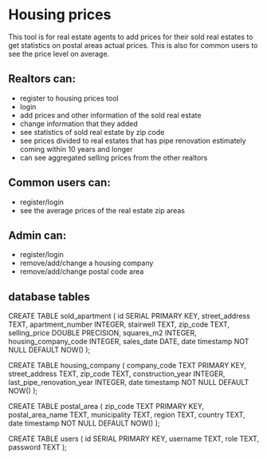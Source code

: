 # Housing prices

This tool is for real estate agents to add prices for their sold 
real estates to get statistics on postal areas actual prices. This is also for common users to see the price level on average.
 
## Realtors can:
- register to housing prices tool
- login 
- add prices and other information of the sold real estate
- change information that they added
- see statistics of sold real estate by zip code
- see prices divided to real estates that has pipe renovation estimately 
coming within 10 years and longer
- can see aggregated selling prices from the other realtors

## Common users can:
- register/login
- see the average prices of the real estate zip areas

## Admin can:
- register/login
- remove/add/change a housing company
- remove/add/change postal code area  


## database tables

CREATE TABLE sold_apartment (
    id SERIAL PRIMARY KEY, 
    street_address TEXT, 
    apartment_number INTEGER, 
    stairwell TEXT, 
    zip_code TEXT, 
    selling_price DOUBLE PRECISION, 
    squares_m2 INTEGER, 
    housing_company_code INTEGER, 
    sales_date DATE, 
    date timestamp NOT NULL DEFAULT NOW()
);

CREATE TABLE housing_company (
    company_code TEXT PRIMARY KEY, 
    street_address TEXT, 
    zip_code TEXT, 
    construction_year INTEGER, 
    last_pipe_renovation_year INTEGER, 
    date timestamp NOT NULL DEFAULT NOW()
);


CREATE TABLE postal_area (
    zip_code TEXT PRIMARY KEY,
    postal_area_name TEXT,
    municipality TEXT,
    region TEXT,
    country TEXT,
    date timestamp NOT NULL DEFAULT NOW()
);

CREATE TABLE users (
    id SERIAL PRIMARY KEY, 
    username TEXT,
    role TEXT,
    password TEXT
);

